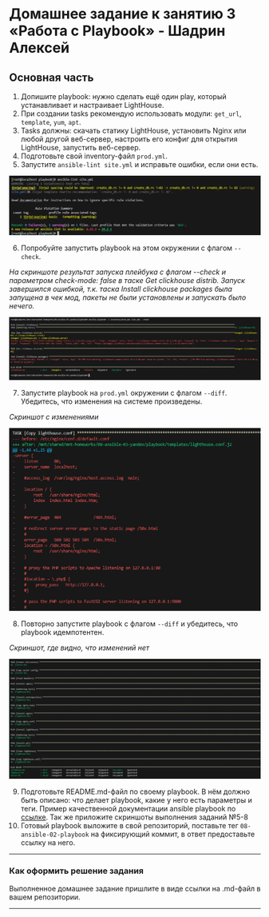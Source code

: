 # Домашнее задание к занятию 3 «Работа с Playbook» - Шадрин Алексей

## Основная часть

1. Допишите playbook: нужно сделать ещё один play, который устанавливает и настраивает LightHouse.
2. При создании tasks рекомендую использовать модули: `get_url`, `template`, `yum`, `apt`.
3. Tasks должны: скачать статику LightHouse, установить Nginx или любой другой веб-сервер, настроить его конфиг для открытия LightHouse, запустить веб-сервер.
4. Подготовьте свой inventory-файл `prod.yml`.
5. Запустите `ansible-lint site.yml` и исправьте ошибки, если они есть.

![](./files/1.png)

6. Попробуйте запустить playbook на этом окружении с флагом `--check`.

*На скриншоте результат запуска плейбука с флагом --check и параметром check-mode: false в таске Get clickhouse distrib. Запуск завершился ошибкой, т.к. таска Install clickhouse packages была запущена в чек мод, пакеты не были установлены и запускать было нечего.*

![](./files/2.png)

7. Запустите playbook на `prod.yml` окружении с флагом `--diff`. Убедитесь, что изменения на системе произведены.

*Скриншот с изменениями*

![](./files/3.png)

8. Повторно запустите playbook с флагом `--diff` и убедитесь, что playbook идемпотентен.

*Скриншот, где видно, что изменений нет*

![](./files/4.png)

9. Подготовьте README.md-файл по своему playbook. В нём должно быть описано: что делает playbook, какие у него есть параметры и теги. Пример качественной документации ansible playbook по [ссылке](https://github.com/opensearch-project/ansible-playbook). Так же приложите скриншоты выполнения заданий №5-8
10. Готовый playbook выложите в свой репозиторий, поставьте тег `08-ansible-02-playbook` на фиксирующий коммит, в ответ предоставьте ссылку на него.

---

### Как оформить решение задания

Выполненное домашнее задание пришлите в виде ссылки на .md-файл в вашем репозитории.

---
